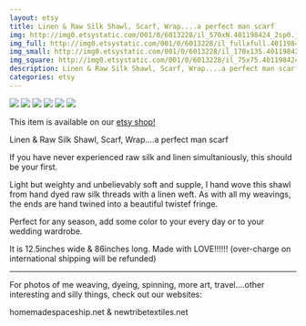 ```yaml
---
layout: etsy
title: Linen & Raw Silk Shawl, Scarf, Wrap....a perfect man scarf 
img: http://img0.etsystatic.com/001/0/6013228/il_570xN.401198424_2sp0.jpg
img_full: http://img0.etsystatic.com/001/0/6013228/il_fullxfull.401198424_2sp0.jpg
img_small: http://img0.etsystatic.com/001/0/6013228/il_170x135.401198424_2sp0.jpg
img_square: http://img0.etsystatic.com/001/0/6013228/il_75x75.401198424_2sp0.jpg
description: Linen & Raw Silk Shawl, Scarf, Wrap....a perfect man scarf 
categories: etsy 
---
```

<img src="http://img0.etsystatic.com/001/0/6013228/il_570xN.401198424_2sp0.jpg"/>

<img src="http://img0.etsystatic.com/001/0/6013228/il_570xN.401198424_2sp0.jpg"/>

<img src="http://img2.etsystatic.com/002/0/6013228/il_570xN.401198414_aeuw.jpg"/>

<img src="http://img0.etsystatic.com/001/0/6013228/il_570xN.401198496_glwb.jpg"/>

<img src="http://img0.etsystatic.com/003/0/6013228/il_570xN.401198584_7w5u.jpg"/>

<img src="http://img2.etsystatic.com/002/0/6013228/il_570xN.401198534_a8ww.jpg"/>



This item is available on our <a href="http://www.etsy.com/listing/116462201/linen-raw-silk-shawl-scarf-wrapa-perfect?utm_source=newtribetextilesjeky&utm_medium=api&utm_campaign=api">etsy shop!</a>

Linen & Raw Silk Shawl, Scarf, Wrap....a perfect man scarf

If you have never experienced raw silk and linen simultaniously, this should be your first.

Light but weighty and unbelievably soft and supple, I hand wove this shawl from hand dyed raw silk threads with a linen weft.   As with all my weavings, the ends are hand twined into a beautiful twistef fringe.

Perfect for any season, add some color to your every day or to your wedding wardrobe.

It is 12.5inches wide & 86inches long. 
Made with LOVE!!!!!!
(over-charge on international shipping will be refunded)
_______________________________________
For photos of me weaving, dyeing, spinning, more art, travel....other interesting and silly things, check out our websites:

homemadespaceship.net
&
newtribetextiles.net


